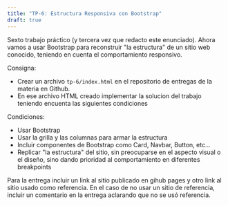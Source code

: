 ```yaml
---
title: "TP-6: Estructura Responsiva con Bootstrap"
draft: true
---
```


Sexto trabajo práctico (y tercera vez que redacto este enunciado). Ahora vamos a usar Bootstrap para reconstruir "la estructura" de un sitio web conocido, teniendo en cuenta el comportamiento responsivo.

Consigna:
- Crear un archivo `tp-6/index.html` en el repositorio de entregas de la materia en Github.
- En ese archivo HTML creado implementar la solucion del trabajo teniendo encuenta las siguientes condiciones

Condiciones: 
- Usar Bootstrap
- Usar la grilla y las columnas para armar la estructura
- Incluir componentes de Bootstrap como Card, Navbar, Button, etc...
- Replicar "la estructura" del sitio, sin preocuparse en el aspecto visual o el diseño, sino dando prioridad al comportamiento en diferentes breakpoints

Para la entrega incluir un link al sitio publicado en gihub pages y otro link al sitio usado como referencia. En el caso de no usar un sitio de referencia, incluir un comentario en la entrega aclarando que no se usó referencia.
